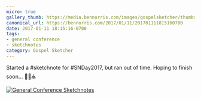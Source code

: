 ```yaml
---
micro: true
gallery_thumb: https://media.bennorris.com/images/gospelsketcher/thumbs/holland-tongue-of-angels-01.jpg
canonical_url: https://bennorris.com/2017/01/11/201701111815160700
date: 2017-01-11 18:15:16-0700
tags:
- general conference
- sketchnotes
category: Gospel Sketcher
---
```


Started a #sketchnote for #SNDay2017, but ran out of time. Hoping to finish soon... ✍🏼⛪️

[![General Conference Sketchnotes](https://media.bennorris.com/images/gospelsketcher/general-conference/holland-tongue-of-angels-01.jpg)](https://media.bennorris.com/images/gospelsketcher/general-conference/holland-tongue-of-angels-01.jpg)
